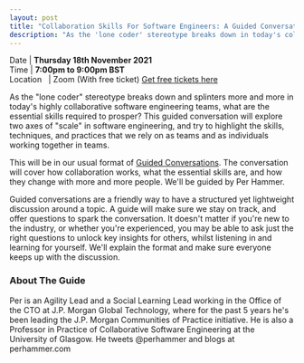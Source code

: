 ```yaml
---
layout: post
title: "Collaboration Skills For Software Engineers: A Guided Conversation"
description: "As the 'lone coder' stereotype breaks down in today's collaborative software engineering teams, what are the skills you need to prosper?"
---
```


Date | **Thursday 18th November 2021** <br>
Time | **7:00pm to 9:00pm BST**<br>
Location &nbsp; | Zoom (With free ticket)
[Get free tickets here](https://www.eventbrite.com/e/codecraft-collaboration-skills-for-software-engineers-tickets-202440855047)


As the "lone coder" stereotype breaks down and splinters more and more in today's highly collaborative software engineering teams, what are the essential skills required to prosper? This guided conversation will explore two axes of "scale" in software engineering, and try to highlight the skills, techniques, and practices that we rely on as teams and as individuals working together in teams.

This will be in our usual format of [Guided Conversations](http://guidedconversations.org/). The conversation will cover how collaboration works, what the essential skills are, and how they change with more and more people. We'll be guided by Per Hammer.

Guided conversations are a friendly way to have a structured yet lightweight discussion around a topic. A guide will make sure we stay on track, and offer questions to spark the conversation. It doesn't matter if you're new to the industry, or whether you're experienced, you may be able to ask just the right questions to unlock key insights for others, whilst listening in and learning for yourself. We'll explain the format and make sure everyone keeps up with the discussion.

### About The Guide

Per is an Agility Lead and a Social Learning Lead working in the Office of the CTO at J.P. Morgan Global Technology, where for the past 5 years he's been leading the J.P. Morgan Communities of Practice initiative. He is also a Professor in Practice of Collaborative Software Engineering at the University of Glasgow. He tweets @perhammer and blogs at perhammer.com

